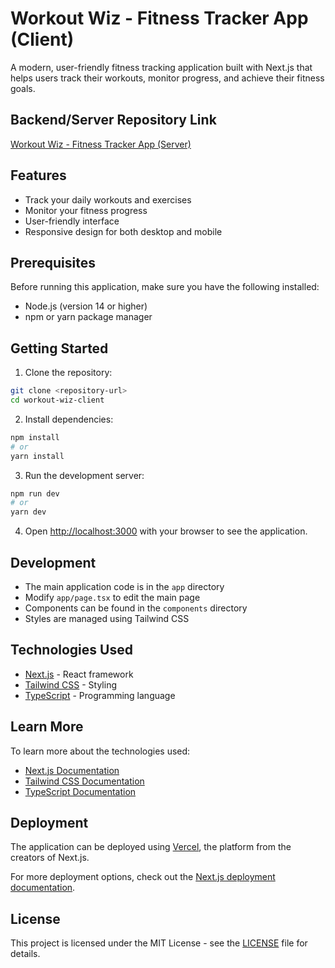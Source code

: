 # Workout Wiz - Fitness Tracker App (Client)

A modern, user-friendly fitness tracking application built with Next.js that helps users track their workouts, monitor progress, and achieve their fitness goals.

## Backend/Server Repository Link

[Workout Wiz - Fitness Tracker App (Server)](https://github.com/Ariisss/workout-wiz-server)

## Features

- Track your daily workouts and exercises
- Monitor your fitness progress
- User-friendly interface
- Responsive design for both desktop and mobile

## Prerequisites

Before running this application, make sure you have the following installed:
- Node.js (version 14 or higher)
- npm or yarn package manager

## Getting Started

1. Clone the repository:
```bash
git clone <repository-url>
cd workout-wiz-client
```
2. Install dependencies:
```bash
npm install
# or
yarn install
```
3. Run the development server:
```bash
npm run dev
# or
yarn dev
```
4. Open [http://localhost:3000](http://localhost:3000) with your browser to see the application.

## Development

- The main application code is in the `app` directory
- Modify `app/page.tsx` to edit the main page
- Components can be found in the `components` directory
- Styles are managed using Tailwind CSS

## Technologies Used

- [Next.js](https://nextjs.org/) - React framework
- [Tailwind CSS](https://tailwindcss.com/) - Styling
- [TypeScript](https://www.typescriptlang.org/) - Programming language

## Learn More

To learn more about the technologies used:

- [Next.js Documentation](https://nextjs.org/docs)
- [Tailwind CSS Documentation](https://tailwindcss.com/docs)
- [TypeScript Documentation](https://www.typescriptlang.org/docs/)

## Deployment

The application can be deployed using [Vercel](https://vercel.com/new?utm_medium=default-template&filter=next.js&utm_source=create-next-app&utm_campaign=create-next-app-readme), the platform from the creators of Next.js.

For more deployment options, check out the [Next.js deployment documentation](https://nextjs.org/docs/app/building-your-application/deploying).


## License

This project is licensed under the MIT License - see the [LICENSE](LICENSE) file for details.